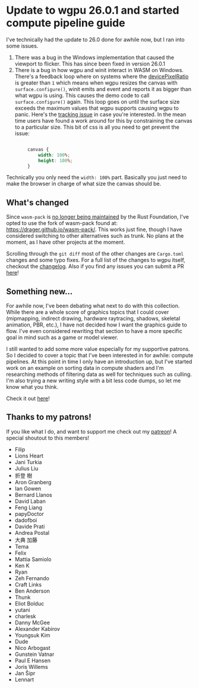 # Update to wgpu 26.0.1 and started compute pipeline guide

I've technically had the update to 26.0 done for awhile now, but I ran into some
issues.

1. There was a bug in the Windows implementation that caused the viewport to
flicker. This has since been fixed in version 26.0.1
2. There is a bug in how wgpu and winit interact in WASM on Windows. There's a feedback
loop where on systems where the [devicePixelRatio](https://developer.mozilla.org/en-US/docs/Web/API/Window/devicePixelRatio)
is greater than `1` which means when wgpu resizes the canvas with `surface.configure()`,
winit emits and event and reports it as bigger than what wgpu is using. This causes
the demo code to call `surface.configure()` again. This loop goes on until the surface
size exceeds the maximum values that wgpu supports causing wgpu to panic. Here's the
[tracking issue](https://github.com/gfx-rs/wgpu/issues/7938#issuecomment-3079523549)
in case you're interested. In the mean time users have found a work around
for this by constraining the canvas to a particular size. This bit of css is
all you need to get prevent the issue:

```css

        canvas {
            width: 100%;
            height: 100%;
        }
```

<div class="note">

Technically you only need the `width: 100%` part. Basically you just need to make
the browser in charge of what size the canvas should be.

</div>

## What's changed

Since `wasm-pack` is [no longer being maintained](https://blog.rust-lang.org/inside-rust/2025/07/21/sunsetting-the-rustwasm-github-org/)
by the Rust Foundation, I've opted to use the fork of wasm-pack found at:
<https://drager.github.io/wasm-pack/>. This works just fine, though I have
considered switching to other alternatives such as trunk. No plans at the
moment, as I have other projects at the moment.

Scrolling through the `git diff` most of the other changes are `Cargo.toml` changes
and some typo fixes. For a full list of the changes to wgpu itself, checkout the
[changelog](https://github.com/gfx-rs/wgpu/releases). Also if you find any issues you can
submit a PR [here](https://github.com/sotrh/learn-wgpu/pulls)!

## Something new...

For awhile now, I've been debating what next to do with this collection. While
there are a whole score of graphics topics that I could cover (mipmapping,
indirect drawing, hardware raytracing, shadows, skeletal animation, PBR, etc.), I have not
decided how I want the graphics guide to flow. I've even considered rewriting that
section to have a more specific goal in mind such as a game or model viewer.

I still wanted to add some more value especially for my supportive patrons. So
I decided to cover a topic that I've been interested in for awhile: compute pipelines.
At this point in time I only have an introduction up, but I've started work on an
example on sorting data in compute shaders and I'm researching methods of filtering
data as well for techniques such as culling. I'm also trying a new writing style with
a bit less code dumps, so let me know what you think.

Check it out [here](../../compute/introduction/)!

## Thanks to my patrons!

If you like what I do, and want to support me check out my [patreon](https://patreon.com/sotrh)!
A special shoutout to this members!

- Filip
- Lions Heart
- Jani Turkia
- Julius Liu
- 折登 樹
- Aron Granberg
- Ian Gowen
- Bernard Llanos
- David Laban
- Feng Liang
- papyDoctor
- dadofboi
- Davide Prati
- Andrea Postal
- 大典 加藤
- Tema
- Felix
- Mattia Samiolo
- Ken K
- Ryan
- Zeh Fernando
- Craft Links
- Ben Anderson
- Thunk
- Eliot Bolduc
- yutani
- charlesk
- Danny McGee
- Alexander Kabirov
- Youngsuk Kim
- Dude
- Nico Arbogast
- Gunstein Vatnar
- Paul E Hansen
- Joris Willems
- Jan Šipr
- Lennart
